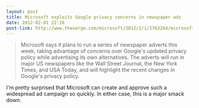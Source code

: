 ```yaml
---
layout: post
title: Microsoft exploits Google privacy concerns in newspaper ads
date: 2012-02-01 22:16
post-link: http://www.theverge.com/microsoft/2012/2/1/2763264/microsoft-newspaper-adverts-google-privacy-policy
---
```


> Microsoft says it plans to run a series of newspaper adverts this week, taking advantage of concerns over Google's updated privacy policy while advertising its own alternatives. The adverts will run in major US newspapers like the Wall Street Journal, the New York Times, and USA Today, and will highlight the recent changes in Google's privacy policy.

I'm pretty surprised that Microsoft can create and approve such a widespread ad campaign so quickly. In either case, this is a major smack down.

